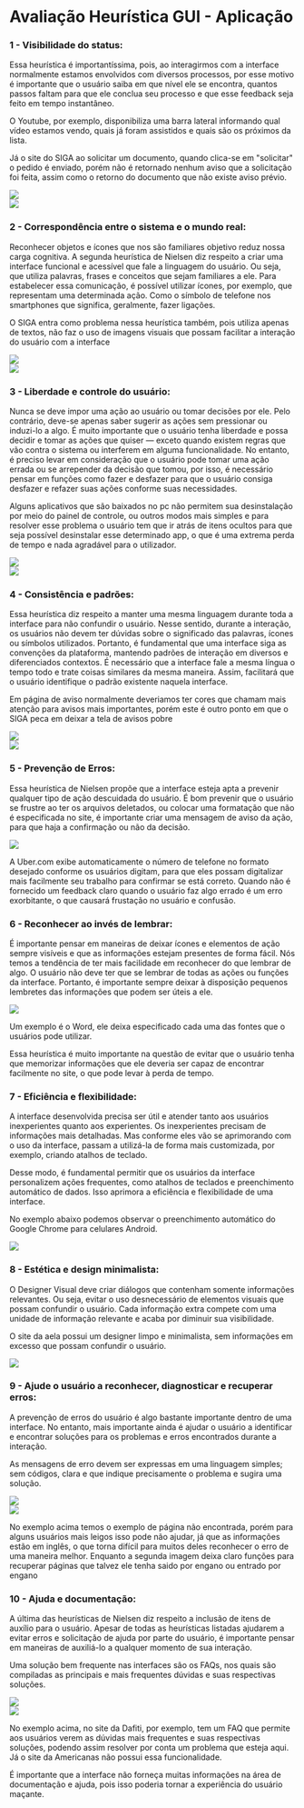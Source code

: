 # Avaliação Heurística GUI - Aplicação

<h3>1 - Visibilidade do status: </h3>
<p>Essa heurística é importantíssima, pois, ao interagirmos com a interface normalmente estamos envolvidos com diversos processos, por esse motivo é importante que o usuário saiba em que nível ele se encontra, quantos passos faltam para que ele conclua seu processo e que esse feedback seja feito em tempo instantâneo.</p>
<p>O Youtube, por exemplo, disponibiliza uma barra lateral informando qual vídeo estamos vendo, quais já foram assistidos e quais são os próximos da lista.
</p>
<p>Já o site do SIGA ao solicitar um documento, quando clica-se em "solicitar" o pedido é enviado, porém não é
retornado nenhum aviso que a solicitação foi feita, assim como o retorno do documento que não existe aviso prévio.</p>

<img src = "Imagens/heuristica01.png"><br>
<img src = "Imagens/heuristica01ruim.png"><br>

<h3>2 - Correspondência entre o sistema e o mundo real: </h3>
<p>Reconhecer objetos e ícones que nos são familiares objetivo reduz nossa carga cognitiva. A segunda heurística de Nielsen diz respeito a criar uma interface funcional e acessível que fale a linguagem do usuário. Ou seja, que utiliza palavras, frases e conceitos que sejam familiares a ele. Para estabelecer essa comunicação, é possível utilizar ícones, por exemplo, que representam uma determinada ação. Como o símbolo de telefone nos smartphones que significa, geralmente, fazer ligações.</p>
<p>O SIGA entra como problema nessa heurística também, pois utiliza apenas de textos, não faz o uso de imagens
visuais que possam facilitar a interação do usuário com a interface</p>

<img src = "Imagens/heuristica02.png"><br>
<img src = "Imagens/heuristica02ruim.png"><br>

<h3>3 - Liberdade e controle do usuário:</h3>
<p>Nunca se deve impor uma ação ao usuário ou tomar decisões por ele. Pelo contrário, deve-se apenas saber sugerir as ações sem pressionar ou induzi-lo a algo. É muito importante que o usuário tenha liberdade e possa decidir e tomar as ações que quiser — exceto quando existem regras que vão contra o sistema ou interferem em alguma funcionalidade. No entanto, é preciso levar em consideração que o usuário pode tomar uma ação errada ou se arrepender da decisão que tomou, por isso, é necessário pensar em funções como fazer e desfazer para que o usuário consiga desfazer e refazer suas ações conforme suas necessidades.</p>
<p>Alguns aplicativos que são baixados no pc não permitem sua desinstalação por meio do painel de controle, ou outros modos mais simples e para resolver esse problema o usuário tem que ir atrás de itens ocultos para que seja possível desinstalar esse determinado app, o que é uma extrema perda de tempo e nada agradável para o utilizador.</p>

<img src = "Imagens/heuristica03.png"><br>
<img src = "Imagens/heuristica03ruim.png"><br>

<h3>4 - Consistência e padrões:</h3>
<p>Essa heurística diz respeito a manter uma mesma linguagem durante toda a interface para não confundir o usuário. Nesse sentido, durante a interação, os usuários não devem ter dúvidas sobre o significado das palavras, ícones ou símbolos utilizados. Portanto, é fundamental que uma interface siga as convenções da plataforma, mantendo padrões de interação em diversos e diferenciados contextos. É necessário que a interface fale a mesma língua o tempo todo e trate coisas similares da mesma maneira. Assim, facilitará que o usuário identifique o padrão existente naquela interface.</p>
<p>Em página de aviso normalmente deveriamos ter cores que chamam mais atenção para avisos mais importantes, porém este é outro ponto em que o SIGA peca em deixar a tela de avisos pobre</p>

<img src = "Imagens/heuristica04.png"><br>
<img src = "Imagens/heuristica04ruim.png"><br>

<h3>5 - Prevenção de Erros:</h3>
<p>Essa heurística de Nielsen propõe que a interface esteja apta a prevenir qualquer tipo de ação descuidada do usuário. É bom prevenir que o usuário se frustre ao ter os arquivos deletados, ou colocar uma formatação que não é especificada no site, é importante criar uma mensagem de aviso da ação, para que haja a confirmação ou não da decisão.</p>

<img src = "Imagens/heuristica05.png"><br>

<p>A Uber.com exibe automaticamente o número de telefone no formato desejado conforme os usuários digitam, para que eles possam digitalizar mais facilmente seu trabalho para confirmar se está correto. Quando não é fornecido um feedback claro quando o usuário faz algo errado é um erro exorbitante, o que causará frustação no usuário e confusão.</p>

<h3>6 - Reconhecer ao invés de lembrar:</h3>
<p>É importante pensar em maneiras de deixar ícones e elementos de ação sempre visíveis e que as informações estejam presentes de forma fácil. Nós temos a tendência de ter mais facilidade em reconhecer do que lembrar de algo.
O usuário não deve ter que se lembrar de todas as ações ou funções da interface. Portanto, é importante sempre deixar à disposição pequenos lembretes das informações que podem ser úteis a ele. 
</p>

<img src = "Imagens/heuristica06.png"><br>

<p>Um exemplo é o Word, ele deixa especificado cada uma das fontes que o usuários pode utilizar.</p>
<p>Essa heurística é muito importante na questão de evitar que o usuário tenha que memorizar informações que ele deveria ser capaz de encontrar facilmente no site, o que pode levar à perda de tempo.</p>

<h3>7 - Eficiência e flexibilidade:</h3>
<p>A interface desenvolvida precisa ser útil e atender tanto aos usuários inexperientes quanto aos experientes. Os inexperientes precisam de informações mais detalhadas. Mas conforme eles vão se aprimorando com o uso da interface, passam a utilizá-la de forma mais customizada, por exemplo, criando atalhos de teclado.</p>
<p>Desse modo, é fundamental permitir que os usuários da interface personalizem ações frequentes, como atalhos de teclados e preenchimento automático de dados. Isso aprimora a eficiência e flexibilidade de uma interface.
</p>
<p>No exemplo abaixo podemos observar o preenchimento automático do Google Chrome para celulares Android.</p>

<img src = "Imagens/heuristica07.png"><br>

<h3>8 - Estética e design minimalista:</h3>
<p>O Designer Visual deve criar diálogos que contenham somente informações relevantes. Ou seja, evitar o uso desnecessário de elementos visuais que possam confundir o usuário. Cada informação extra compete com uma unidade de informação relevante e acaba por diminuir sua visibilidade.</p>
<p>O site da aela possui um designer limpo e minimalista, sem informações em excesso que possam confundir o usuário.
</p>

<img src = "Imagens/heuristica08.png"><br>

<h3>9 - Ajude o usuário a reconhecer, diagnosticar e recuperar erros:</h3>
<p>A prevenção de erros do usuário é algo bastante importante dentro de uma interface. No entanto, mais importante ainda é ajudar o usuário a identificar e encontrar soluções para os problemas e erros encontrados durante a interação.</p>
<p>As mensagens de erro devem ser expressas em uma linguagem simples; sem códigos, clara e que indique precisamente o problema e sugira uma solução.
</p>

<img src = "Imagens/heuristica09.png"><br>
<img src = "Imagens/heuristica09bom.png"><br>

<p>No exemplo acima temos o exemplo de página não encontrada, porém para alguns usuários mais leigos isso pode não ajudar, já que as informações estão em inglês, o que torna difícil para muitos deles reconhecer o erro de uma maneira melhor. Enquanto a segunda imagem deixa claro funções para recuperar páginas que talvez ele tenha saido por engano ou entrado por engano</p>

<h3>10 - Ajuda e documentação:</h3>
<p>A última das heurísticas de Nielsen diz respeito a inclusão de itens de auxílio para o usuário. Apesar de todas as heurísticas listadas ajudarem a evitar erros e solicitação de ajuda por parte do usuário, é importante pensar em maneiras de auxiliá-lo a qualquer momento de sua interação.</p>
<p>Uma solução bem frequente nas interfaces são os FAQs, nos quais são compiladas as principais e mais frequentes dúvidas e suas respectivas soluções.
</p>

<img src = "Imagens/heuristica10.png"><br>
<img src = "Imagens/heuristica10ruim.png"><br>

<p>No exemplo acima, no site da Dafiti, por exemplo, tem um FAQ que permite aos usuários verem as dúvidas mais frequentes e suas respectivas soluções, podendo assim resolver por conta um problema que esteja aqui. Já o site da Americanas não possui essa funcionalidade.</p>
<p>É importante que a interface não forneça muitas informações na área de documentação e ajuda, pois isso poderia tornar a experiência do usuário maçante.</p>

